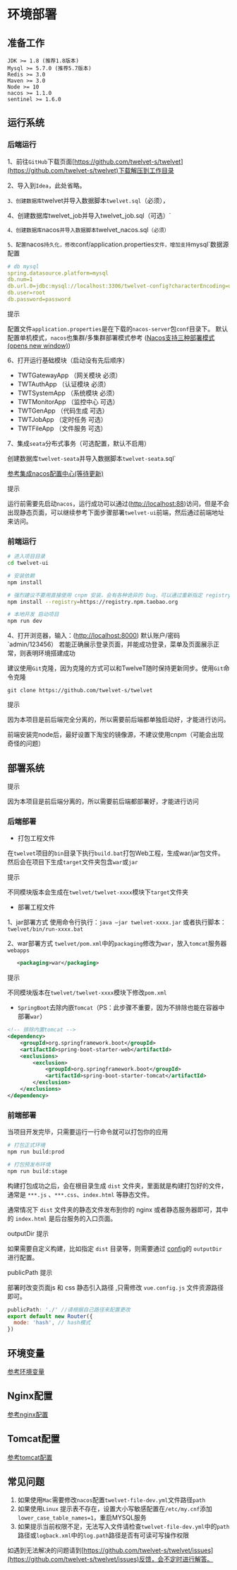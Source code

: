 # 环境部署

## 准备工作

```text
JDK >= 1.8 (推荐1.8版本)
Mysql >= 5.7.0 (推荐5.7版本)
Redis >= 3.0
Maven >= 3.0
Node >= 10
nacos >= 1.1.0
sentinel >= 1.6.0
```

## 运行系统

### 后端运行

1、前往`GitHub`下载页面[https://github.com/twelvet-s/twelvet](https://github.com/twelvet-s/twelvet)下载解压到工作目录

2、导入到`Idea`，此处省略。

`3、创建数据库`twelvet并导入数据脚本`twelvet.sql`（必须），

4、创建数据库twelvet_job并导入twelvet_job.sql（可选）`

`4、创建数据库`nacos`并导入数据脚本`twelvet_nacos.sql`（必须）`

`5、配置`nacos`持久化，修改`conf/application.properties`文件，增加支持`mysql`数据源配置

```yml
# db mysql
spring.datasource.platform=mysql
db.num=1
db.url.0=jdbc:mysql://localhost:3306/twelvet-config?characterEncoding=utf8&connectTimeout=1000&socketTimeout=3000&autoReconnect=true&useUnicode=true&useSSL=false&serverTimezone=UTC
db.user=root
db.password=password
```

提示

配置文件`application.properties`是在下载的`nacos-server`包`conf`目录下。
 默认配置单机模式，`nacos`也集群/多集群部署模式参考 ([Nacos支持三种部署模式 (opens new window)](https://nacos.io/zh-cn/docs/deployment.html))

6、打开运行基础模块（启动没有先后顺序）

- TWTGatewayApp （网关模块 必须）
- TWTAuthApp    （认证模块 必须）
- TWTSystemApp  （系统模块 必须）
- TWTMonitorApp （监控中心 可选）
- TWTGenApp     （代码生成 可选）
- TWTJobApp     （定时任务 可选）
- TWTFileApp     （文件服务 可选）

7、集成`seata`分布式事务（可选配置，默认不启用）

创建数据库`twelvet-seata`并导入数据脚本`twelvet-seata`.sql`

[参考集成nacos配置中心(等待更新)](https://www.twelvet.cn/docs/twelvet/deploy.html#运行系统)

提示

运行前需要先启动`nacos`，运行成功可以通过([http://localhost:88](http://localhost:88))访问，但是不会出现静态页面，可以继续参考下面步骤部署`twelvet-ui`前端，然后通过前端地址来访问。

### 前端运行

```bash
# 进入项目目录
cd twelvet-ui

# 安装依赖
npm install

# 强烈建议不要用直接使用 cnpm 安装，会有各种诡异的 bug，可以通过重新指定 registry 来解决 npm 安装速度慢的问题。
npm install --registry=https://registry.npm.taobao.org

# 本地开发 启动项目
npm run dev
```

4、打开浏览器，输入：([http://localhost:8000](http://localhost:8000)) 默认账户/密码 `admin/123456）
 若能正确展示登录页面，并能成功登录，菜单及页面展示正常，则表明环境搭建成功

建议使用`Git`克隆，因为克隆的方式可以和TwelveT随时保持更新同步。使用`Git`命令克隆

```text
git clone https://github.com/twelvet-s/twelvet
```

提示

因为本项目是前后端完全分离的，所以需要前后端都单独启动好，才能进行访问。

前端安装完node后，最好设置下淘宝的镜像源，不建议使用cnpm（可能会出现奇怪的问题）

## 部署系统

提示

因为本项目是前后端分离的，所以需要前后端都部署好，才能进行访问

### 后端部署

- 打包工程文件

在`twelvet`项目的`bin`目录下执行`build.bat`打包Web工程，生成war/jar包文件。
 然后会在项目下生成`target`文件夹包含`war`或`jar`

提示

不同模块版本会生成在`twelvet/twelvet-xxxx`模块下`target`文件夹

- 部署工程文件

1、jar部署方式
 使用命令行执行：`java –jar twelvet-xxxx.jar` 或者执行脚本：`twelvet/bin/run-xxxx.bat`

2、war部署方式
 `twelvet/pom.xml`中的`packaging`修改为`war`，放入`tomcat`服务器`webapps`

```xml
   <packaging>war</packaging>
```

提示

不同模块版本在`twelvet/twelvet-xxxx`模块下修改`pom.xml`

- `SpringBoot`去除内嵌`Tomcat`（PS：此步骤不重要，因为不排除也能在容器中部署`war`）

```xml
<!-- 排除内置tomcat -->
<dependency>
	<groupId>org.springframework.boot</groupId>
	<artifactId>spring-boot-starter-web</artifactId>
	<exclusions>
		<exclusion>
			<groupId>org.springframework.boot</groupId>
			<artifactId>spring-boot-starter-tomcat</artifactId>
		</exclusion>
	</exclusions>
</dependency>
```

### 前端部署

当项目开发完毕，只需要运行一行命令就可以打包你的应用

```bash
# 打包正式环境
npm run build:prod

# 打包预发布环境
npm run build:stage
```

构建打包成功之后，会在根目录生成 `dist` 文件夹，里面就是构建打包好的文件，通常是 `***.js` 、`***.css`、`index.html` 等静态文件。

通常情况下 `dist` 文件夹的静态文件发布到你的 nginx 或者静态服务器即可，其中的 `index.html` 是后台服务的入口页面。

outputDir 提示

如果需要自定义构建，比如指定 `dist` 目录等，则需要通过 [config](https://gitee.com/y_project/twelvet-Vue/blob/master/twelvet-ui/vue.config.js)的 `outputDir` 进行配置。

publicPath 提示

部署时改变页面js 和 css 静态引入路径 ,只需修改 `vue.config.js` 文件资源路径即可。

```js
publicPath: './' //请根据自己路径来配置更改
export default new Router({
  mode: 'hash', // hash模式
})
```

## 环境变量

[参考环境变量](https://doc.twelvet.vip/twelvet-vue/document/hjbs.html#环境变量)

## Nginx配置

[参考nginx配置](https://doc.twelvet.vip/twelvet-vue/document/hjbs.html#nginx配置)

## Tomcat配置

[参考tomcat配置](https://doc.twelvet.vip/twelvet-vue/document/hjbs.html#tomcat配置)

## 常见问题

1. 如果使用`Mac`需要修改`nacos`配置`twelvet-file-dev.yml`文件路径`path`
2. 如果使用`Linux` 提示表不存在，设置大小写敏感配置在`/etc/my.cnf`添加`lower_case_table_names=1`，重启MYSQL服务
3. 如果提示当前权限不足，无法写入文件请检查`twelvet-file-dev.yml`中的`path`路径或`logback.xml`中的`log.path`路径是否有可读可写操作权限

如遇到无法解决的问题请到[https://github.com/twelvet-s/twelvet/issues](https://github.com/twelvet-s/twelvet/issues)反馈，会不定时进行解答。